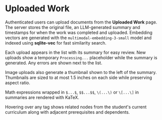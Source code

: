 # Uploaded Work

Authenticated users can upload documents from the **Uploaded Work** page. The server stores the original file, an LLM-generated summary and timestamps for when the work was completed and uploaded. Embedding vectors are generated with the `multimodal-embedding-3-small` model and indexed using **sqlite-vec** for fast similarity search.

Each upload appears in the list with its summary for easy review. New uploads show a temporary `Processing...` placeholder while the summary is generated. Any errors are shown next to the list.

Image uploads also generate a thumbnail shown to the left of the summary. Thumbnails are sized to at most 1.5 inches on each side while preserving aspect ratio.

Math expressions wrapped in `$...$`, `$$...$$`, `\(...\)` or `\[...\]` in summaries are rendered with KaTeX.

Hovering over any tag shows related nodes from the student's current curriculum along with adjacent prerequisites and dependents.
